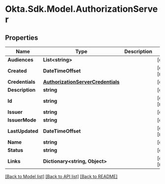 # Okta.Sdk.Model.AuthorizationServer

## Properties

Name | Type | Description | Notes
------------ | ------------- | ------------- | -------------
**Audiences** | **List&lt;string&gt;** |  | [optional] 
**Created** | **DateTimeOffset** |  | [optional] [readonly] 
**Credentials** | [**AuthorizationServerCredentials**](AuthorizationServerCredentials.md) |  | [optional] 
**Description** | **string** |  | [optional] 
**Id** | **string** |  | [optional] [readonly] 
**Issuer** | **string** |  | [optional] 
**IssuerMode** | **string** |  | [optional] 
**LastUpdated** | **DateTimeOffset** |  | [optional] [readonly] 
**Name** | **string** |  | [optional] 
**Status** | **string** |  | [optional] 
**Links** | **Dictionary&lt;string, Object&gt;** |  | [optional] [readonly] 

[[Back to Model list]](../README.md#documentation-for-models) [[Back to API list]](../README.md#documentation-for-api-endpoints) [[Back to README]](../README.md)

